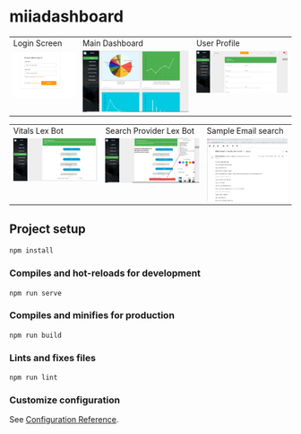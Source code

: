 # miiadashboard


<table>
  <tr>
    <td>Login Screen </td>
     <td>Main Dashboard</td>
     <td>User Profile</td>
	 
  </tr>
  <tr>
    <td valign="top"><img src="screenshots/dashboardlogin.png" ></td>
    <td valign="top"><img src="screenshots/dashboard-mainpanel.png" ></td>
    <td valign="top"><img src="screenshots/userprofile.png" ></td>
    
  </tr>
 </table>
<table>
  <tr>
	 <td>Vitals Lex Bot</td>
	 <td>Search Provider Lex Bot</td>
	 <td>Sample Email search</td>
	 
  </tr>
  <tr>
    <td valign="top"><img src="screenshots/uservitalsbot.png" ></td>
    <td valign="top"><img src="screenshots/Searchproviderbot.png" ></td>
    <td valign="top"><img src="screenshots/searchresultsemailsample.png" ></td>
  </tr>
 </table>

## Project setup
```
npm install
```

### Compiles and hot-reloads for development
```
npm run serve
```

### Compiles and minifies for production
```
npm run build
```

### Lints and fixes files
```
npm run lint
```

### Customize configuration
See [Configuration Reference](https://cli.vuejs.org/config/).
